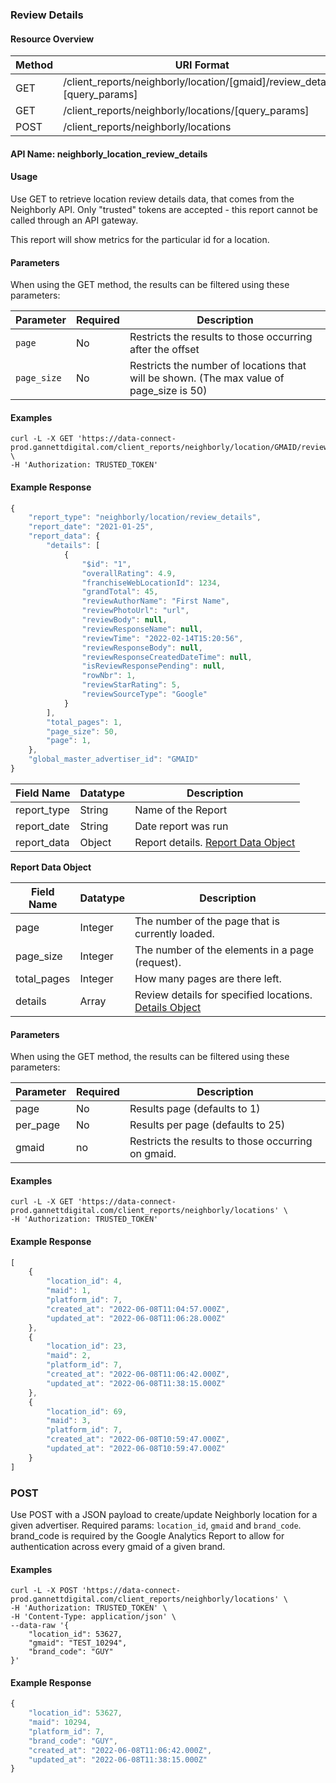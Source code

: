 ### Review Details

#### Resource Overview

| Method | URI Format |
|---|---|
| GET | /client_reports/neighborly/location/[gmaid]/review_details?[query_params] |
| GET | /client_reports/neighborly/locations/[query_params] |
| POST | /client_reports/neighborly/locations |

#### API Name: neighborly_location_review_details
#### Usage
Use GET to retrieve location review details data, that comes from the Neighborly API.  Only "trusted" tokens are accepted - this report cannot be called through an API gateway.

This report will show metrics for the particular id for a location.

#### Parameters

When using the GET method, the results can be filtered using these parameters:

| Parameter | Required | Description |
|---|---|---|
|`page`|No|Restricts the results to those occurring after the offset|
|`page_size`|No|Restricts the number of locations that will be shown. (The max value of page_size is 50)|

#### Examples

```
curl -L -X GET 'https://data-connect-prod.gannettdigital.com/client_reports/neighborly/location/GMAID/review_details' \
-H 'Authorization: TRUSTED_TOKEN'
```

#### Example Response
```javascript
{
    "report_type": "neighborly/location/review_details",
    "report_date": "2021-01-25",
    "report_data": {
        "details": [
            {
                "$id": "1",
                "overallRating": 4.9,
                "franchiseWebLocationId": 1234,
                "grandTotal": 45,
                "reviewAuthorName": "First Name",
                "reviewPhotoUrl": "url",
                "reviewBody": null,
                "reviewResponseName": null,
                "reviewTime": "2022-02-14T15:20:56",
                "reviewResponseBody": null,
                "reviewResponseCreatedDateTime": null,
                "isReviewResponsePending": null,
                "rowNbr": 1,
                "reviewStarRating": 5,
                "reviewSourceType": "Google"
            }
        ],
        "total_pages": 1,
        "page_size": 50,
        "page": 1,
    },
    "global_master_advertiser_id": "GMAID"
}
```
|Field Name|Datatype|Description|
|---|---|---|
|report_type|String|Name of the Report|
|report_date|String|Date report was run|
|report_data|Object|Report details. [Report Data Object](#reviewdetailsreportdata)|

<a name="reviewdetailsreportdata"></a>
**Report Data Object**

|Field Name|Datatype|Description|
|---|---|---|
|page|Integer|The number of the page that is currently loaded.|
|page_size|Integer|The number of the elements in a page (request).|
|total_pages|Integer|How many pages are there left. |
|details|Array|Review details for specified locations. [Details Object](https://api2-test-unifiedsyncplatform.dwyergroup.com/swagger/index.html)|


#### Parameters

When using the GET method, the results can be filtered using these parameters:

| Parameter | Required | Description |
|---|---|---|
|page|No|Results page (defaults to 1)|
|per_page|No|Results per page (defaults to 25)|
|gmaid|no|Restricts the results to those occurring on gmaid.|

#### Examples

```
curl -L -X GET 'https://data-connect-prod.gannettdigital.com/client_reports/neighborly/locations' \
-H 'Authorization: TRUSTED_TOKEN'
```

#### Example Response
```javascript
[
    {
        "location_id": 4,
        "maid": 1,
        "platform_id": 7,
        "created_at": "2022-06-08T11:04:57.000Z",
        "updated_at": "2022-06-08T11:06:28.000Z"
    },
    {
        "location_id": 23,
        "maid": 2,
        "platform_id": 7,
        "created_at": "2022-06-08T11:06:42.000Z",
        "updated_at": "2022-06-08T11:38:15.000Z"
    },
    {
        "location_id": 69,
        "maid": 3,
        "platform_id": 7,
        "created_at": "2022-06-08T10:59:47.000Z",
        "updated_at": "2022-06-08T10:59:47.000Z"
    }
]
```

### POST

Use POST with a JSON payload to create/update Neighborly location for a given advertiser.
Required params: `location_id`, `gmaid` and `brand_code`.
brand_code is required by the Google Analytics Report to allow for authentication across every gmaid of a given brand.

#### Examples

```
curl -L -X POST 'https://data-connect-prod.gannettdigital.com/client_reports/neighborly/locations' \
-H 'Authorization: TRUSTED_TOKEN' \
-H 'Content-Type: application/json' \
--data-raw '{
    "location_id": 53627,
    "gmaid": "TEST_10294",
    "brand_code": "GUY"
}'
```

#### Example Response
```javascript
{
    "location_id": 53627,
    "maid": 10294,
    "platform_id": 7,
    "brand_code": "GUY",
    "created_at": "2022-06-08T11:06:42.000Z",
    "updated_at": "2022-06-08T11:38:15.000Z"
}